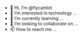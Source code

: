 - 👋 Hi, I’m @flycamlot
- 👀 I’m interested in technology ...
- 🌱 I’m currently learning ...
- 💞️ I’m looking to collaborate on ...
- 📫 How to reach me ...

<!---
flycamlot/flycamlot is a ✨ special ✨ repository because its `README.md` (this file) appears on your GitHub profile.
You can click the Preview link to take a look at your changes.
--->
